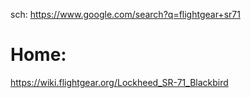 sch: https://www.google.com/search?q=flightgear+sr71

# Home:
https://wiki.flightgear.org/Lockheed_SR-71_Blackbird
